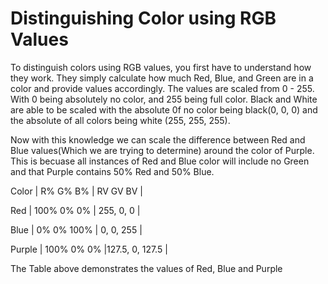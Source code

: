 # Distinguishing Color using RGB Values

To distinguish colors using RGB values, you first have to understand how they work. They simply calculate how much Red, Blue, and Green are in a color and provide values accordingly. The values are scaled from 0 - 255. With 0 being absolutely no color, and 255 being full color. Black and White are able to be scaled with the absolute 0f no color being black(0, 0, 0) and the absolute of all colors being white (255, 255, 255).

Now with this knowledge we can scale the difference between Red and Blue values(Which we are trying to determine) around the color of Purple. This is becuase all instances of Red and Blue color will include no Green and that Purple contains 50% Red and 50% Blue.


Color   |   R%   G%   B%   |   RV   GV   BV   |

Red     |  100%  0%   0%   |  255,   0,   0   |

Blue    |   0%   0%  100%  |    0,   0, 255   |

Purple  |  100%  0%   0%   |127.5,   0, 127.5 |

The Table above demonstrates the values of Red, Blue and Purple
